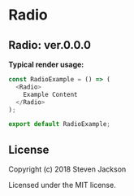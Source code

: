 Radio
================
Radio: ver.0.0.0 
---
**Typical render usage:**

```js
const RadioExample = () => (
  <Radio>
    Example Content
  </Radio>
);

export default RadioExample;
```

## License
Copyright (c) 2018 Steven Jackson

Licensed under the MIT license.
